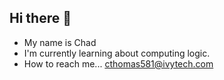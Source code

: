 ## Hi there 👋
- My name is Chad
- I'm currently learning about computing logic.
- How to reach me... cthomas581@ivytech.com
